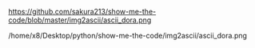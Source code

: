 https://github.com/sakura213/show-me-the-code/blob/master/img2ascii/ascii_dora.png

/home/x8/Desktop/python/show-me-the-code/img2ascii/ascii_dora.png
